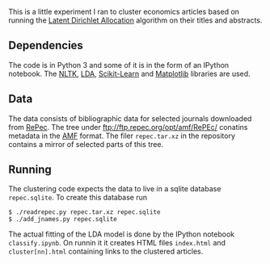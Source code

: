 This is a little experiment I ran to cluster economics articles based on running the [Latent Dirichlet Allocation](http://en.wikipedia.org/wiki/Latent_Dirichlet_allocation) algorithm on their titles and abstracts.

## Dependencies

The code is in Python 3 and some of it is in the form of an IPython notebook. The [NLTK](http://www.nltk.org/), [LDA](https://pypi.python.org/pypi/lda), [Scikit-Learn](http://scikit-learn.org/) and [Matplotlib](http://matplotlib.org/) libraries are used.

## Data

The data consists of bibliographic data for selected journals downloaded from [RePec](http://repec.org/). The tree under ftp://ftp.repec.org/opt/amf/RePEc/ conatins metadata in the [AMF](http://amf.openlib.org/doc/ebisu.html) format. The filer `repec.tar.xz` in the repository contains a mirror of selected parts of this tree.

## Running

The clustering code expects the data to live in a sqlite database `repec.sqlite`. To create this database run

    $ ./readrepec.py repec.tar.xz repec.sqlite
    $ ./add_jnames.py repec.sqlite

The actual fitting of the LDA model is done by the IPython notebook `classify.ipynb`. On runnin it it creates HTML files `index.html` and `cluster[nn].html` containing links to the clustered articles.
